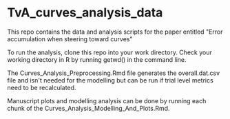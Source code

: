 # TvA_curves_analysis_data

This repo contains the data and analysis scripts for the paper entitled "Error accumulation when steering toward curves"

To run the analysis, clone this repo into your work directory. Check your working directory in R by running getwd() in the command line. 

The Curves_Analysis_Preprocessing.Rmd file generates the overall.dat.csv file and isn't needed for the modelling but can be run if trial level metrics need to be recalculated.

Manuscript plots and modelling analysis can be done by running each chunk of the Curves_Analysis_Modelling_And_Plots.Rmd.


